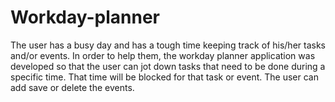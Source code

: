 # Workday-planner 
The user has a busy day and has a tough time keeping track of his/her tasks and/or events. In order to help them, the workday planner application was developed so that the user can jot down tasks that 
need to be done during a specific time. That time will be blocked for that task or event. The user can add save or delete the events.
